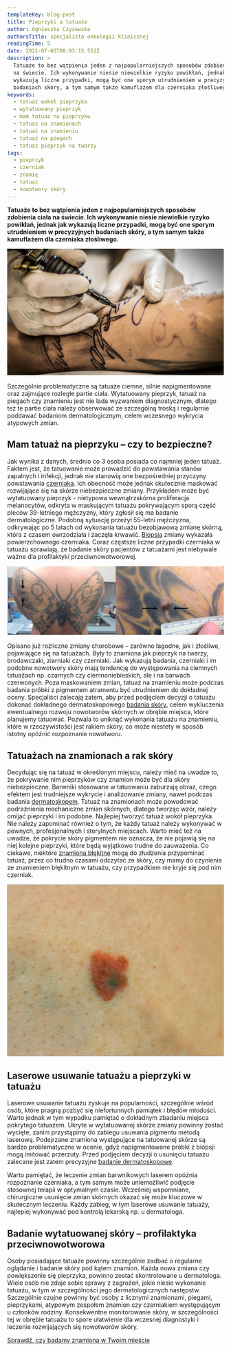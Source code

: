 ```yaml
---
templateKey: blog-post
title: Pieprzyki a tatuaże
author: Agnieszka Czyżewska
authorsTitle: specjalista onkologii klinicznej
readingTime: 5
date: 2021-07-05T08:03:15.552Z
description: >
  Tatuaże to bez wątpienia jeden z najpopularniejszych sposobów zdobienia ciała
  na świecie. Ich wykonywanie niesie niewielkie ryzyko powikłań, jednak jak
  wykazują liczne przypadki, mogą być one sporym utrudnieniem w precyzyjnych
  badaniach skóry, a tym samym także kamuflażem dla czerniaka złośliwego. 
keywords:
  - tatuaż wokół pieprzyka
  - wytatuowany pieprzyk
  - mam tatuaz na pieprzyku
  - tatuaż na znamionach
  - tatuaż na znamieniu
  - tatuaż na piegach
  - tatuaż pieprzyk na twarzy
tags:
  - pieprzyk
  - czerniak
  - znamię
  - tatuaż
  - nowotwory skóry
---
```

**Tatuaże to bez wątpienia jeden z najpopularniejszych sposobów zdobienia ciała na świecie. Ich wykonywanie niesie niewielkie ryzyko powikłań, jednak jak wykazują liczne przypadki, mogą być one sporym utrudnieniem w precyzyjnych badaniach skóry, a tym samym także kamuflażem dla czerniaka złośliwego.**

![Mam tatuaż na pieprzyku – czy to bezpieczne?](img/1.jpg)

Szczególnie problematyczne są tatuaże ciemne, silnie napigmentowane oraz zajmujące rozległe partie ciała. Wytatuowany pieprzyk, tatuaż na piegach czy znamieniu jest nie lada wyzwaniem diagnostycznym, dlatego też te partie ciała należy obserwować ze szczególną troską i regularnie poddawać badaniom dermatologicznym, celem wczesnego wykrycia atypowych zmian.

## Mam tatuaż na pieprzyku – czy to bezpieczne?

Jak wynika z danych, średnio co 3 osoba posiada co najmniej jeden tatuaż. Faktem jest, że tatuowanie może prowadzić do powstawania stanów zapalnych i infekcji, jednak nie stanowią one bezpośredniej przyczyny powstawania [czerniaka](https://twojeznamiona.pl/czerniak). Ich obecność może jednak skutecznie maskować rozwijające się na skórze niebezpieczne zmiany. Przykładem może być wytatuowany pieprzyk - nietypowa wewnątrzskórna proliferacja melanocytów, odkryta w maskującym tatuażu pokrywającym sporą część pleców 39-letniego mężczyzny, który zgłosił się ma badanie dermatologiczne. Podobną sytuację przeżył 55-letni mężczyzna, odkrywając po 5 latach od wykonania tatuażu bezobjawową zmianę skórną, która z czasem owrzodziała i zaczęła krwawić. [Biopsja](https://twojeznamiona.pl/chirurgiczne-usuwanie-znamion#biopsja) zmiany wykazała powierzchownego czerniaka. Coraz częstsze liczne przypadki czerniaka w tatuażu sprawiają, że badanie skóry pacjentów z tatuażami jest niebywale ważne dla profilaktyki przeciwnowotworowej.

![Atypowe znamię skryte w tatuażu](img/2.png "Atypowe znamię skryte w tatuażu")

Opisano już rozliczne zmiany chorobowe – zarówno łagodne, jak i złośliwe, pojawiające się na tatuażach. Były to znamiona jak pieprzyk na twarzy, brodawczaki, ziarniaki czy czerniaki. Jak wykazują badania, czerniaki i im podobne nowotwory skóry mają tendencję do występowania na ciemnych tatuażach np. czarnych czy ciemnoniebieskich, ale i na barwach czerwonych. Poza maskowaniem zmian, tatuaż na znamieniu może podczas badania próbki z pigmentem atramentu być utrudnieniem do dokładnej oceny. Specjaliści zalecają zatem, aby przed podjęciem decyzji o tatuażu dokonać dokładnego dermatoskopowego [badania skóry](https://twojeznamiona.pl/dermatoskopia-badanie-znamion), celem wykluczenia ewentualnego rozwoju nowotworów skórnych w obrębie miejsca, które planujemy tatuować. Pozwala to uniknąć wykonania tatuażu na znamieniu, które w rzeczywistości jest rakiem skóry, co może niestety w sposób istotny opóźnić rozpoznanie nowotworu.

## Tatuażach na znamionach a rak skóry 

Decydując się na tatuaż w określonym miejscu, należy mieć na uwadze to, że pokrywanie nim pieprzyków czy znamion może być dla skóry niebezpieczne. Barwniki stosowane w tatuowaniu zaburzają obraz, czego efektem jest trudniejsze wykrycie i analizowanie zmiany, nawet podczas badania [dermatoskopem](https://twojeznamiona.pl/dermatoskopia-badanie-znamion). Tatuaż na znamionach może powodować podrażnienia mechaniczne zmian skórnych, dlatego tworząc wzór, należy omijać pieprzyki i im podobne. Najlepiej tworzyć tatuaż wokół pieprzyka. Nie należy zapominać również o tym, że każdy tatuaż należy wykonywać w pewnych, profesjonalnych i sterylnych miejscach. Warto mieć też na uwadze, że pokrycie skóry pigmentem nie oznacza, że nie pojawią się na niej kolejne pieprzyki, które będą wyjątkowo trudne do zauważenia. Co ciekawe, niektóre [znamiona błękitne](https://twojeznamiona.pl/blog/to-jednak-nie-czerniak) mogą do złudzenia przypominać tatuaż, przez co trudno czasami odczytać ze skóry, czy mamy do czynienia ze znamieniem błękitnym w tatuażu, czy przypadkiem nie kryje się pod nim czerniak.

![Znamię nowotworowe](img/3.png "Znamię nowotworowe")

## Laserowe usuwanie tatuażu a pieprzyki w tatuażu

Laserowe usuwanie tatuażu zyskuje na popularności, szczególnie wśród osób, które pragną pozbyć się niefortunnych pamiątek i błędów młodości. Warto jednak w tym wypadku pamiętać o dokładnym zbadaniu miejsca pokrytego tatuażem. Ukryte w wytatuowanej skórze zmiany powinny zostać wycięte, zanim przystąpimy do zabiegu usuwania pigmentu metodą laserową. Podejrzane znamiona występujące na tatuowanej skórze są bardzo problematyczne w ocenie, gdyż napigmentowane próbki z biopsji mogą imitować przerzuty. Przed podjęciem decyzji o usunięciu tatuażu zalecane jest zatem precyzyjne [badanie dermatoskopowe](https://twojeznamiona.pl/dermatoskopia-badanie-znamion).

Warto pamiętać, że leczenie zmian barwnikowych laserem opóźnia rozpoznanie czerniaka, a tym samym może uniemożliwić podjęcie stosownej terapii w optymalnym czasie. Wcześniej wspomniane, chirurgiczne usunięcie zmian skórnych okazać się może kluczowe w skutecznym leczeniu. Każdy zabieg, w tym laserowe usuwanie tatuaży, najlepiej wykonywać pod kontrolą lekarską np. u dermatologa.

## Badanie wytatuowanej skóry – profilaktyka przeciwnowotworowa

Osoby posiadające tatuaże powinny szczególnie zadbać o regularne oglądanie i badanie skóry pod kątem znamion. Każda nowa zmiana czy powiększenie się pieprzyka, powinno zostać skontrolowane u dermatologa. Wiele osób nie zdaje sobie sprawy z zagrożeń, jakie niesie wykonanie tatuażu, w tym w szczególności jego dermatologicznych następstw. Szczególnie czujne powinny być osoby z licznymi znamionami, piegami, pieprzykami, atypowym zespołem znamion czy czerniakiem występującym u członków rodziny. Konsekwentne monitorowanie skóry, w szczególności tej w obrębie tatuażu to spore ułatwienie dla wczesnej diagnostyki i leczenie rozwijających się nowotworów skóry.

[Sprawdź, czy badamy znamiona w Twoim mieście](https://twojeznamiona.pl/kontakt)

<More link="https://twojeznamiona.pl/kontakt" text="Sprawdź, czy badamy znamiona w Twoim mieście" cta="Sprawdź" />